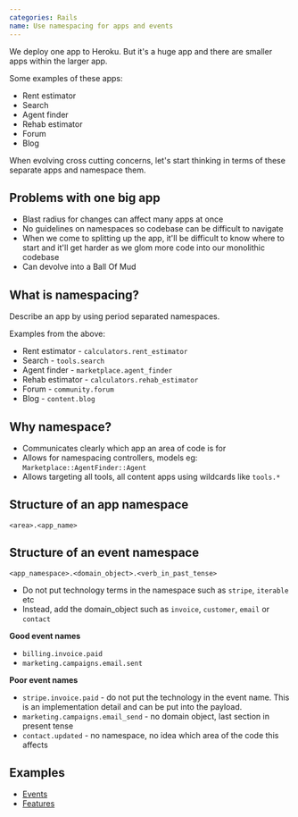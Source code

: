 ```yaml
---
categories: Rails
name: Use namespacing for apps and events
---
```


We deploy one app to Heroku. But it's a huge app and there are smaller apps within the larger app.

Some examples of these apps:

* Rent estimator
* Search
* Agent finder
* Rehab estimator
* Forum
* Blog

When evolving cross cutting concerns, let's start thinking in terms of these separate apps and namespace them.

## Problems with one big app

* Blast radius for changes can affect many apps at once
* No guidelines on namespaces so codebase can be difficult to navigate
* When we come to splitting up the app, it'll be difficult to know where to start and it'll get harder as we glom more code into our monolithic codebase
* Can devolve into a Ball Of Mud

## What is namespacing?

Describe an app by using period separated namespaces.

Examples from the above:

* Rent estimator - `calculators.rent_estimator`
* Search - `tools.search`
* Agent finder - `marketplace.agent_finder`
* Rehab estimator - `calculators.rehab_estimator`
* Forum - `community.forum`
* Blog - `content.blog`

## Why namespace?

* Communicates clearly which app an area of code is for
* Allows for namespacing controllers, models eg: `Marketplace::AgentFinder::Agent`
* Allows targeting all tools, all content apps using wildcards like `tools.*`

## Structure of an app namespace

`<area>.<app_name>`

## Structure of an event namespace

`<app_namespace>.<domain_object>.<verb_in_past_tense>`

* Do not put technology terms in the namespace such as `stripe`, `iterable` etc
* Instead, add the domain_object such as `invoice`, `customer`, `email` or `contact`

**Good event names**

* `billing.invoice.paid`
* `marketing.campaigns.email.sent`

**Poor event names**

* `stripe.invoice.paid` - do not put the technology in the event name. This is an implementation detail and can be put into the payload.
* `marketing.campaigns.email_send` - no domain object, last section in present tense
* `contact.updated` - no namespace, no idea which area of the code this affects

## Examples

* [Events](https://github.com/BiggerPockets/biggerpockets/blob/dffe76a35df84b26ca7f30e5061d0202348e8d66/lib/events/event.rb#L45-L49)
* [Features](https://github.com/BiggerPockets/biggerpockets/pull/16341/files#diff-55fe8f75e59662410da141d170d53137b121237ca215d6cbd8465278cb97a66dR10-R12)